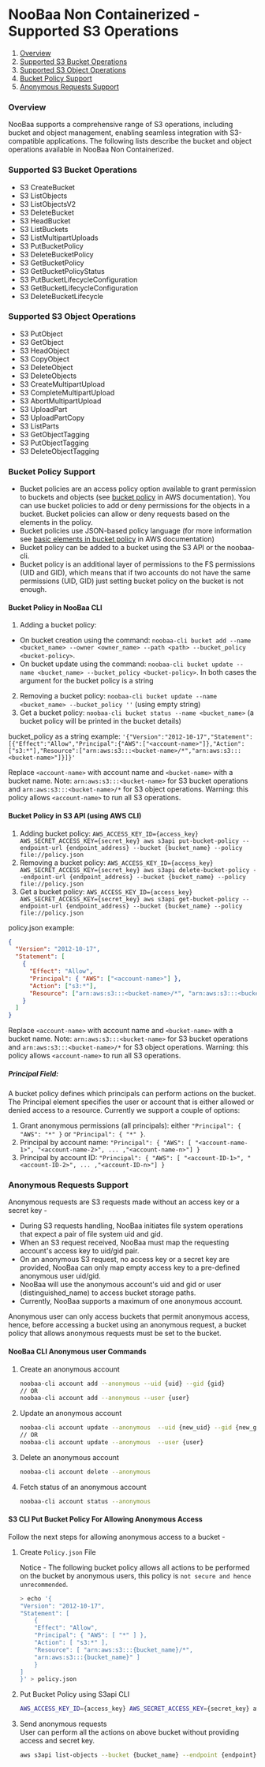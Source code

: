 # NooBaa Non Containerized - Supported S3 Operations

1. [Overview](#overview)
2. [Supported S3 Bucket Operations](#supported-s3-bucket-operations)
3. [Supported S3 Object Operations](#supported-s3-object-operations)
4. [Bucket Policy Support](#bucket-policy-support)
5. [Anonymous Requests Support](#anonymous-requests-support)

### Overview

NooBaa supports a comprehensive range of S3 operations, including bucket and object management, enabling seamless integration with S3-compatible applications.
The following lists describe the bucket and object operations available in NooBaa Non Containerized.

### Supported S3 Bucket Operations

- S3 CreateBucket
- S3 ListObjects
- S3 ListObjectsV2
- S3 DeleteBucket
- S3 HeadBucket
- S3 ListBuckets
- S3 ListMultipartUploads
- S3 PutBucketPolicy
- S3 DeleteBucketPolicy
- S3 GetBucketPolicy
- S3 GetBucketPolicyStatus
- S3 PutBucketLifecycleConfiguration
- S3 GetBucketLifecycleConfiguration
- S3 DeleteBucketLifecycle

### Supported S3 Object Operations

- S3 PutObject
- S3 GetObject
- S3 HeadObject
- S3 CopyObject
- S3 DeleteObject
- S3 DeleteObjects
- S3 CreateMultipartUpload
- S3 CompleteMultipartUpload
- S3 AbortMultipartUpload
- S3 UploadPart
- S3 UploadPartCopy
- S3 ListParts
- S3 GetObjectTagging
- S3 PutObjectTagging
- S3 DeleteObjectTagging

### Bucket Policy Support

- Bucket policies are an access policy option available to grant permission to buckets and objects (see [bucket policy](https://docs.aws.amazon.com/AmazonS3/latest/userguide/bucket-policies.html) in AWS documentation). You can use bucket policies to add or deny permissions for the objects in a bucket. Bucket policies can allow or deny requests based on the elements in the policy.
- Bucket policies use JSON-based policy language (for more information see [basic elements in bucket policy](https://docs.aws.amazon.com/AmazonS3/latest/userguide/access-policy-language-overview.html) in AWS documentation)
- Bucket policy can be added to a bucket using the S3 API or the noobaa-cli.
- Bucket policy is an additional layer of permissions to the FS permissions (UID and GID), which means that if two accounts do not have the same permissions (UID, GID) just setting bucket policy on the bucket is not enough.

#### Bucket Policy in NooBaa CLI

1. Adding a bucket policy:

- On bucket creation using the command: `noobaa-cli bucket add --name <bucket_name> --owner <owner_name> --path <path> --bucket_policy <bucket-policy>`.
- On bucket update using the command: `noobaa-cli bucket update --name <bucket_name> --bucket_policy <bucket-policy>`.
  In both cases the argument for the bucket policy is a string

2. Removing a bucket policy: `noobaa-cli bucket update --name <bucket_name> --bucket_policy ''` (using empty string)
3. Get a bucket policy: `noobaa-cli bucket status --name <bucket_name>` (a bucket policy will be printed in the bucket details)

bucket_policy as a string example:
`'{"Version":"2012-10-17","Statement":[{"Effect":"Allow","Principal":{"AWS":["<account-name>"]},"Action":["s3:*"],"Resource":["arn:aws:s3:::<bucket-name>/*","arn:aws:s3:::<bucket-name>"]}]}'`

Replace `<account-name>` with account name and `<bucket-name>` with a bucket name.
Note: `arn:aws:s3:::<bucket-name>` for S3 bucket operations and `arn:aws:s3:::<bucket-name>/*` for S3 object operations.
Warning: this policy allows `<account-name>` to run all S3 operations.

#### Bucket Policy in S3 API (using AWS CLI)

1. Adding bucket policy: `AWS_ACCESS_KEY_ID={access_key} AWS_SECRET_ACCESS_KEY={secret_key} aws s3api put-bucket-policy --endpoint-url {endpoint_address} --bucket {bucket_name} --policy file://policy.json`
2. Removing a bucket policy: `AWS_ACCESS_KEY_ID={access_key} AWS_SECRET_ACCESS_KEY={secret_key} aws s3api delete-bucket-policy --endpoint-url {endpoint_address} --bucket {bucket_name} --policy file://policy.json`
3. Get a bucket policy: `AWS_ACCESS_KEY_ID={access_key} AWS_SECRET_ACCESS_KEY={secret_key} aws s3api get-bucket-policy --endpoint-url {endpoint_address} --bucket {bucket_name} --policy file://policy.json`

policy.json example:

```json
{
  "Version": "2012-10-17",
  "Statement": [
    {
      "Effect": "Allow",
      "Principal": { "AWS": ["<account-name>"] },
      "Action": ["s3:*"],
      "Resource": ["arn:aws:s3:::<bucket-name>/*", "arn:aws:s3:::<bucket-name>"]
    }
  ]
}
```

Replace `<account-name>` with account name and `<bucket-name>` with a bucket name.
Note: `arn:aws:s3:::<bucket-name>` for S3 bucket operations and `arn:aws:s3:::<bucket-name>/*` for S3 object operations.
Warning: this policy allows `<account-name>` to run all S3 operations.

##### Principal Field:

A bucket policy defines which principals can perform actions on the bucket. The Principal element specifies the user or account that is either allowed or denied access to a resource.
Currently we support a couple of options:

1. Grant anonymous permissions (all principals): either `"Principal": { "AWS": "*" }` or `"Principal": { "*" }`.
2. Principal by account name: `"Principal": { "AWS": [ "<account-name-1>", "<account-name-2>", ... ,"<account-name-n>"] }`
3. Principal by account ID: `"Principal": { "AWS": [ "<account-ID-1>", "<account-ID-2>", ... ,"<account-ID-n>"] }`

### Anonymous Requests Support

Anonymous requests are S3 requests made without an access key or a secret key -

- During S3 requests handling, NooBaa initiates file system operations that expect a pair of file system uid and gid.
- When an S3 request received, NooBaa must map the requesting account's access key to uid/gid pair.
- On an anonymous S3 request, no access key or a secret key are provided, NooBaa can only map empty access key to a pre-defined anonymous user uid/gid.
- NooBaa will use the anonymous account's uid and gid or user (distinguished_name) to access bucket storage paths.
- Currently, NooBaa supports a maximum of one anonymous account.

Anonymous user can only access buckets that permit anonymous access, hence, before accessing a bucket using an anonymous request, a bucket policy that allows anonymous requests must be set to the bucket.

#### NooBaa CLI Anonymous user Commands

1. Create an anonymous account
   ```sh
   noobaa-cli account add --anonymous --uid {uid} --gid {gid}
   // OR
   noobaa-cli account add --anonymous --user {user}
   ```
2. Update an anonymous account

   ```sh
   noobaa-cli account update --anonymous  --uid {new_uid} --gid {new_gid}
   // OR
   noobaa-cli account update --anonymous  --user {user}
   ```

3. Delete an anonymous account

   ```sh
   noobaa-cli account delete --anonymous
   ```

4. Fetch status of an anonymous account
   ```sh
   noobaa-cli account status --anonymous
   ```

#### S3 CLI Put Bucket Policy For Allowing Anonymous Access

Follow the next steps for allowing anonymous access to a bucket -

1. Create `Policy.json` File

   Notice - The following bucket policy allows all actions to be performed on the bucket by anonymous users, this policy is `not secure and hence unrecommended`.

   ```sh
   > echo '{
   "Version": "2012-10-17",
   "Statement": [
       {
       "Effect": "Allow",
       "Principal": { "AWS": [ "*" ] },
       "Action": [ "s3:*" ],
       "Resource": [ "arn:aws:s3:::{bucket_name}/*",
       "arn:aws:s3:::{bucket_name}" ]
       }
   ]
   }' > policy.json
   ```

2. Put Bucket Policy using S3api CLI

   ```sh
   AWS_ACCESS_KEY_ID={access_key} AWS_SECRET_ACCESS_KEY={secret_key} aws s3api put-bucket-policy --endpoint {endpoint} --bucket {bucket_name} --policy file:///tmp/policy.json;
   ```

3. Send anonymous requests  
   User can perform all the actions on above bucket without providing access and secret key.

   ```sh
   aws s3api list-objects --bucket {bucket_name} --endpoint {endpoint} --no-sign-request
   ```
